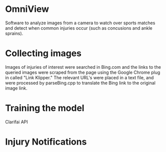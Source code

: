 # OmniView
Software to analyze images from a camera to watch over sports matches and detect when common injuries occur (such as concusions and ankle sprains).

# Collecting images 
Images of injuries of interest were searched in Bing.com and the links to the queried images were scraped from the page using the Google Chrome plug in called "Link Klipper."  The relevant URL's were placed in a text file, and were processed by parseBing.cpp to translate the Bing link to the original image link.

# Training the model
Clarifai API

# Injury Notifications


